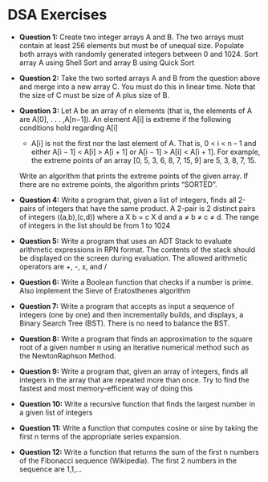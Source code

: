# DSA Exercises

- **Question 1:** Create two integer arrays A and B. The two arrays must contain at least 256 elements but must be of unequal size. Populate both arrays with randomly generated integers between 0 and 1024. Sort array A using Shell Sort and array B using Quick Sort
- **Question 2:** Take the two sorted arrays A and B from the question above and merge into a new array C. You must do this in linear time. Note that the size of C must be size of A plus size of B.
- **Question 3:** Let A be an array of n elements (that is, the elements of A are A[0], . . . ,A[n−1]). An element A[i] is extreme if the following conditions hold regarding A[i]
    - A[i] is not the first nor the last element of A. That is, 0 < i < n – 1 and either A[i − 1] < A[i] > A[i + 1] or A[i − 1] > A[i] < A[i + 1]. For example, the extreme points of an array [0, 5, 3, 6, 8, 7, 15, 9] are 5, 3, 8, 7, 15.

    Write an algorithm that prints the extreme points of the given array. If there are no extreme points, the algorithm prints “SORTED”.
- **Question 4:** Write a program that, given a list of integers, finds all 2-pairs of integers that have the same product. A 2-pair is 2 distinct pairs of integers ((a,b),(c,d)) where a X b = c X d and a ≠ b ≠ c ≠ d. The range of integers in the list should be from 1 to 1024
- **Question 5:** Write a program that uses an ADT Stack to evaluate arithmetic expressions in RPN format. The contents of the stack should be displayed on the screen during evaluation. The allowed arithmetic operators are +, -, x, and /
- **Question 6:** Write a Boolean function that checks if a number is prime. Also implement the Sieve of Eratosthenes algorithm
- **Question 7:** Write a program that accepts as input a sequence of integers (one by one) and then incrementally builds, and displays, a Binary Search Tree (BST). There is no need to balance the BST.
- **Question 8:** Write a program that finds an approximation to the square root of a given number n using an iterative numerical method such as the NewtonRaphson Method.
- **Question 9:** Write a program that, given an array of integers, finds all integers in the array that are repeated more than once. Try to find the fastest and most memory-efficient way of doing this
- **Question 10:** Write a recursive function that finds the largest number in a given list of integers
- **Question 11:** Write a function that computes cosine or sine by taking the first n terms of the appropriate series expansion.
- **Question 12:** Write a function that returns the sum of the first n numbers of the Fibonacci sequence (Wikipedia). The first 2 numbers in the sequence are 1,1,…
